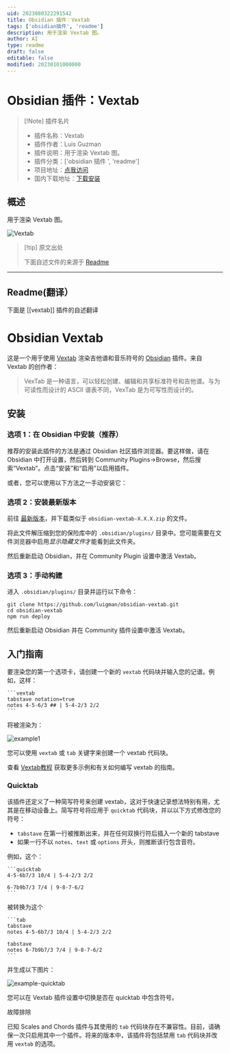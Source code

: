 ```yaml
---
uid: 2023080322291542
title: Obsidian 插件：Vextab
tags: ['obsidian插件', 'readme']
description: 用于渲染 Vextab 图。
author: AI
type: readme
draft: false
editable: false
modified: 20230101000000
---
```


# Obsidian 插件：Vextab

> [!Note] 插件名片
> - 插件名称：Vextab
> - 插件作者：Luis Guzman
> - 插件说明：用于渲染 Vextab 图。
> - 插件分类：['obsidian 插件 ', 'readme']
> - 项目地址：[点我访问](https://github.com/luigman/obsidian-vextab)
> - 国内下载地址：[下载安装](https://pkmer.cn/products/plugin/pluginMarket/?vextab)

## 概述

用于渲染 Vextab 图。

![Vextab](https://cdn.pkmer.cn/covers/vextab.png!pkmer)

> [!tip] 原文出处
>
>下面自述文件的来源于 [Readme](https://ghproxy.net/https://raw.githubusercontent.com/luigman/obsidian-vextab/master/README.md)
>

---

## Readme(翻译）

下面是 [[vextab]] 插件的自述翻译

# Obsidian Vextab

这是一个用于使用 [Vextab](https://vexflow.com/vextab/) 渲染吉他谱和音乐符号的 [Obsidian](https://obsidian.md) 插件。来自 Vextab 的创作者：

> VexTab 是一种语言，可以轻松创建、编辑和共享标准符号和吉他谱。与为可读性而设计的 ASCII 谱表不同，VexTab 是为可写性而设计的。

## 安装

### 选项 1：在 Obsidian 中安装（推荐）

推荐的安装此插件的方法是通过 Obsidian 社区插件浏览器。要这样做，请在 Obsidian 中打开设置，然后转到 Community Plugins->Browse，然后搜索“Vextab”。点击“安装”和“启用”以启用插件。

或者，您可以使用以下方法之一手动安装它：

### 选项 2：安装最新版本

前往 [最新版本](https://github.com/luigman/obsidian-vextab/releases/latest)，并下载类似于 `obsidian-vextab-X.X.X.zip` 的文件。

将此文件解压缩到您的保险库中的 `.obsidian/plugins/` 目录中。您可能需要在文件浏览器中启用*显示隐藏文件*才能看到此文件夹。

然后重新启动 Obsidian，并在 Community Plugin 设置中激活 Vextab。

### 选项 3：手动构建

进入 `.obsidian/plugins/` 目录并运行以下命令：

```
git clone https://github.com/luigman/obsidian-vextab.git
cd obsidian-vextab
npm run deploy
```

然后重新启动 Obsidian 并在 Community 插件设置中激活 Vextab。

## 入门指南

要渲染您的第一个选项卡，请创建一个新的 `vextab` 代码块并输入您的记谱。例如，这样：

````
```vextab
tabstave notation=true
notes 4-5-6/3 ## | 5-4-2/3 2/2
```
````

将被渲染为：

![example1](./images/example1.png)

您可以使用 `vextab` 或 `tab` 关键字来创建一个 vextab 代码块。

查看 [Vextab教程](https://vexflow.com/vextab/tutorial.html) 获取更多示例和有关如何编写 vextab 的指南。

### Quicktab

该插件还定义了一种简写符号来创建 vextab，这对于快速记录想法特别有用，尤其是在移动设备上。简写符号将应用于 `quicktab` 代码块，并以以下方式修改您的符号：

- `tabstave` 在第一行被推断出来，并在任何双换行符后插入一个新的 tabstave
- 如果一行不以 `notes`、`text` 或 `options` 开头，则推断该行包含音符。

例如，这个：

````
```quicktab
4-5-6b7/3 10/4 | 5-4-2/3 2/2

6-7b9b7/3 7/4 | 9-8-7-6/2
```
````

被转换为这个

````
```tab
tabstave
notes 4-5-6b7/3 10/4 | 5-4-2/3 2/2

tabstave
notes 6-7b9b7/3 7/4 | 9-8-7-6/2
```
````

并生成以下图片：

![example-quicktab](./images/example-quicktab.png)

您可以在 Vextab 插件设置中切换是否在 quicktab 中包含符号。

故障排除

已知 Scales and Chords 插件与其使用的 `tab` 代码块存在不兼容性。目前，请确保一次只启用其中一个插件。将来的版本中，该插件将包括禁用 `tab` 代码块并改用 `vextab` 的选项。
